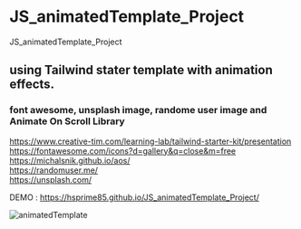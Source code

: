 # JS_animatedTemplate_Project
JS_animatedTemplate_Project

<h2>using Tailwind stater template with animation effects.</h2>
<h3>font awesome, unsplash image, randome user image and Animate On Scroll Library</h3>

https://www.creative-tim.com/learning-lab/tailwind-starter-kit/presentation<br>
https://fontawesome.com/icons?d=gallery&q=close&m=free<br>
https://michalsnik.github.io/aos/<br>
https://randomuser.me/<br>
https://unsplash.com/<br>

DEMO : https://hsprime85.github.io/JS_animatedTemplate_Project/

![animatedTemplate](https://user-images.githubusercontent.com/67762188/103244499-15dd5d80-4912-11eb-9a45-3542c64c1186.gif)
